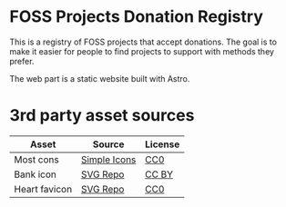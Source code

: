 # FOSS Projects Donation Registry

This is a registry of FOSS projects that accept donations. The goal is to make it easier for people to find projects to 
support with methods they prefer.

The web part is a static website built with Astro.

# 3rd party asset sources

| Asset         | Source | License                                                  |
|---------------| --- |----------------------------------------------------------|
| Most cons     | [Simple Icons](https://simpleicons.org/) | [CC0](https://creativecommons.org/publicdomain/zero/1.0/) |
| Bank icon     | [SVG Repo](https://www.svgrepo.com/svg/513165/bank) | [CC BY](https://creativecommons.org/licenses/by/4.0/)    |
| Heart favicon | [SVG Repo](https://www.svgrepo.com/svg/207519/heart) | [CC0](https://creativecommons.org/publicdomain/zero/1.0/) |

